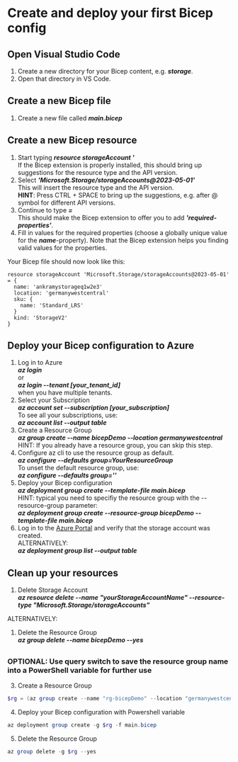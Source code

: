# Create and deploy your first Bicep config

## Open Visual Studio Code

1. Create a new directory for your Bicep content, e.g. ***storage***.
1. Open that directory in VS Code.

## Create a new Bicep file

1. Create a new file called ***main.bicep***

## Create a new Bicep resource

1. Start typing ***resource storageAccount '***  
  If the Bicep extension is properly installed, this should bring up suggestions for the resource type and the API version.
1. Select ***'Microsoft.Storage/storageAccounts@2023-05-01'***  
  This will insert the resource type and the API version.  
  **HINT**: Press CTRL + SPACE to bring up the suggestions, e.g. after @ symbol for different API versions.
1. Continue to type ***=***  
  This should make the Bicep extension to offer you to add ***'required-properties'***.
1. Fill in values for the required properties (choose a globally unique value for the ***name***-property). Note that the Bicep extension helps you finding valid values for the properties.

Your Bicep file should now look like this:

```bicep
resource storageAccount 'Microsoft.Storage/storageAccounts@2023-05-01' = {
  name: 'ankramystorageq1w2e3'
  location: 'germanywestcentral'
  sku: {
    name: 'Standard_LRS'
  }
  kind: 'StorageV2'
}
```


## Deploy your Bicep configuration to Azure

1. Log in to Azure  
  ***az login***  
  or   
  ***az login --tenant [your_tenant_id]***  
  when you have multiple tenants.
1. Select your Subscription  
  ***az account set --subscription [your_subscription]***  
  To see all your subscriptions, use:  
  ***az account list --output table***
1. Create a Resource Group  
  ***az group create --name bicepDemo --location germanywestcentral***  
   HINT: If you already have a resource group, you can skip this step.  
1. Configure az cli to use the resource group as default.  
   ***az configure --defaults group=YourResourceGroup***  
   To unset the default resource group, use:  
    ***az configure --defaults group=''***
1. Deploy your Bicep configuration  
  ***az deployment group create --template-file main.bicep***  
  HINT: typical you need to specifiy the resource group with the --resource-group parameter:  
  ***az deployment group create --resource-group bicepDemo --template-file main.bicep***
1. Log in to the [Azure Portal](https://portal.azure.com) and verify that the storage account was created.  
ALTERNATIVELY:  
***az deployment group list --output table*** 

## Clean up your resources
1. Delete Storage Account  
  ***az resource delete --name "yourStorageAccountName" --resource-type "Microsoft.Storage/storageAccounts"***  

  ALTERNATIVELY: 
1. Delete the Resource Group  
  ***az group delete --name bicepDemo --yes***

## 

### OPTIONAL: Use query switch to save the resource group name into a PowerShell variable for further use
3. Create a Resource Group  
```powershell
$rg = (az group create --name "rg-bicepDemo" --location "germanywestcentral" --query name -o tsv)
```
4. Deploy your Bicep configuration with Powershell variable 
```powershell
az deployment group create -g $rg -f main.bicep
```
5. Delete the Resource Group  
```powershell
az group delete -g $rg --yes
```